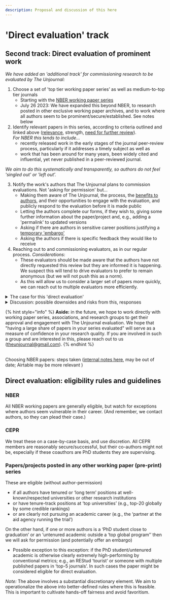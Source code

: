 ```yaml
---
description: Proposal and discussion of this here
---
```


# 'Direct evaluation' track

## Second track: Direct evaluation of prominent work

_We have added an 'additional track' for commissioning research to be evaluated by The Unjournal:_

1. Choose a set of 'top tier working paper series’ as well as medium-to-top tier journals
   * Starting with the [NBER working paper series](https://www.nber.org/papers?page=1\&perPage=50\&sortBy=public\_date)
   * July 26 2023: We have expanded this beyond NBER, to research posted in other exclusive working paper archives, and to work where all authors seem to be prominent/secure/established. See notes below   &#x20;
2. Identify relevant papers in this series, according to criteria outlined and linked above ([relevance](./#summary-why-is-it-relevant-and-worth-engaging-with), strength, [need for further review](./#why-does-it-need-more-review-what-are-some-key-issues-claims-to-vet)).\
   _For NBER this tends to include..._
   * recently released work in the early stages of the journal peer-review process, particularly if it addresses a timely subject as well as
   * work that has been around for many years, been widely cited and influential, yet never published in a peer-reviewed journal.

_We aim to do this systematically and transparently, so authors do not feel 'singled out' or 'left out'._

3. Notify the work's authors that The Unjournal plans to commission evaluations. Not 'asking for permission' but...
   * Making them aware of The Unjournal, the process, the [benefits to authors](../../faq-interaction/for-researchers-authors/#why-should-researchers-and-groups-submit-their-work-to-and-engage-with-the-unjournal), and their opportunities to engage with the evaluation, and publicly respond to the evaluation before it is made public
   * Letting the authors complete our forms, if they wish to, giving some further information about the paper/project and, e.g., adding a 'permalink' to updated versions
   * Asking if there are authors in sensitive career positions justifying a[ temporary 'embargo'](../../faq-interaction/for-researchers-authors/#conditional-embargo)
   * Asking the authors if there is specific feedback they would like to receive
4. Reaching out to and commissioning evaluators, as in our regular process. _Considerations_:
   * These evaluators should be made aware that the authors have not directly requested this review but they are informed it is happening. We suspect this will tend to drive evaluators to prefer to remain anonymous (but we will not push this as a norm).
   * As this will allow us to consider a larger set of papers more quickly, we can reach out to multiple evaluators more efficiently.

<details>

<summary>The case for this 'direct evaluation'</summary>

1. **Public benefit: Working papers** (especially NBER) are **already influencing policy and debate**; yet they have not been peer-reviewed, and may take years to go through this process, if ever (e.g., many NBER papers[ are never published in peer-reviewed journals](https://bldavies.com/blog/publication-outcomes-nber-working-papers/)). However, it is difficult to understand their limitations unless you happen to have attended an academic seminar where they have been presented. Evaluating these publicly will provide a service.
   * _Specifically for NBER_: This working paper series is highly influential and relied on by policy makers and policy journalists. It is an elite outlet: only members of NBER are able to post working papers here. [Membership is prestigious and available only by invitation.](https://economistwritingeveryday.com/2022/05/02/lets-talk-about-the-nber/)
2. **'Fear of public evaluation/Safety in numbers':** There may be some shyness or reluctance to participate in The Unjournal evaluation process (see our [benefits to authors](../../faq-interaction/for-researchers-authors/#why-should-researchers-and-groups-submit-their-work-to-and-engage-with-the-unjournal)[ ](../../faq-interaction/for-researchers-authors/)discussion). It is scary to be a first mover, and it may feel unfair to be among the few people to have an evaluation of your work out there in public (in spite of the Bayesian arguments presented in the previous link). There should be 'safety' in numbers: having a substantial number of prominent papers publicly evaluated by The Unjournal will ease this concern.
3. **'Passive evaluation may be preferred to active consent':** Academics (especially early-career) may also worry that they will seem weird or rebellious by submitting to The Unjournal and that this may be taken as 'rejecting mainstream system norms'. Again, this will be less of a problem if a substantial number of public evaluations of prominent papers are out there. You will be 'in good company'. Furthermore, if we are simply _identifying_ papers for evaluation, the authors of these papers cannot be seen as 'rebelling' or 'being weird' (as they did not _choose_ this).
4. **Piloting and building a track record/demonstration:** The Unjournal needs a reasonably large set of high-quality relevant work to evaluate, in order to help us build our system and improve our processes. Putting out a body of curated evaluation work will also allow us to demonstrate the reasonableness and reliability of this process.

</details>

<details>

<summary>Discussion: possible downsides and risks from this,  responses</summary>

1. **Negative backlash**: Some authors may dislike having their work publicly evaluated, particularly when there is substantial criticism. Academics complain a lot about unfair peer reviews, but the difference is that here the evaluations will be made public. This might lead The Unjournal to be the target of some criticism.

_**Responses:**_

* Public engagement in prominent and influential work is fair and healthy. It is good to promote public intellectual debate. Of course, this needs to allow constructive criticism as well as informative praise.
* _We will work to ensure that the evaluations we publish involve constructive dialogue, avoid unnecessary harshness, and provide reasons for their critiques. We also give authors the opportunity to respond._
* We are focusing on more prominent papers, with authors in more secure positions; and we offer a potential 'embargo' for sensitive career situations

**2. Less author engagement:** If authors do not specifically choose to have their work evaluated, they are likely to engage less with the process.

_**Response:**_ This is something we will keep an eye on, weighing the benefits and costs.

**3. Evaluator/referee reluctance:** As noted above, evaluators may be more reluctant to provide ratings and feedback on work where the author has not instigated the process.

_**Response:**_ This should largely be addressed by the fact that we allow evaluators to remain anonymous. A potential cost here is discouraging signed evaluations, which themselves have some benefits (as well as possible costs).

**4. Slippery-slope towards 'unfairly reviewing work too early':** In some fields, working papers are released at a point where the author does not wish them to be evaluated, and where the author is not implicitly making strong claims about the validity of this work. In economics, working papers tend to be released when they are fairly polished and the authors do in fact seek feedback and citations; the NBER series is a particularly prominent example. However, if we are not careful one might be concerned that we will extend the scope of 'direct evaluation' too far.

_**Response:**_ We will be careful with this. Initially, we are extending this only to the NBER series. Next, we may consider direct evaluation of fairly prestigious publications in 'actual peer-reviewed journals', particularly in fields (such as psychology) where the peer review process is much faster than in economics. As NBER is basically "USA only", we may also consider extending this to other series such as [CEPR](https://cepr.org/publications/discussion-papers), but being careful about the prestige/vulnerability tradeoffs.

</details>

{% hint style="info" %}
**Aside:** in the future, we hope to work directly with working paper series, associations, and research groups to get their approval and engagement with The Unjournal evaluation. We hope that "having a large share of papers in your series evaluated" will serve as a measure of confidence in your research quality. If you are involved in such a group and are interested in this, please reach out to us ([theunjournal@gmail.com](mailto:theunjournal@gmail.com)).
{% endhint %}

\
Choosing NBER papers: steps taken ([internal notes here](https://docs.google.com/document/d/1gajdBJLM2oQkZjBAB80ZrAT\_cH-HAQGhjtg944NWRxA/edit), may be out of date; Airtable may be more relevant )



## Direct evaluation: eligibility rules and guidelines

### **NBER**

All NBER working  papers are generally eligible, but watch for exceptions where authors seem vulnerable in their career. (And remember, we contact authors, so they can plead their case.)

### CEPR

We treat these on a case-by-case basis, and use discretion. All CEPR members are reasonably secure/successful, but their co-authors might not be, especially if these coauthors  are PhD students they are supervising.

### Papers/projects posted in any other working paper (pre-print) series

These are eligible (without author-permission)&#x20;

* if all authors have tenured or ‘long term’ positions at well-known/respected universities or other research institutions&#x20;
* or have tenure-track positions at ‘top universities’ (e.g., top-20 globally by some credible rankings)&#x20;
* or are clearly not pursuing an academic career (e.g., the ‘partner at the aid agency running the trial’)&#x20;

On the other hand, if one or more authors is a ‘PhD student close to graduation’ or an ‘untenured academic outside a ‘top global program’’ then we will ask for permission (and potentially offer an embargo)&#x20;

* Possible exception to this exception: if the PhD student/untenured academic is otherwise clearly extremely high-performing by conventional metrics; e.g., an REStud ‘tourist’ or someone with multiple published papers in ‘top-5 journals’. In such cases the paper might be considered eligible for direct evaluation.&#x20;

_Note:_ The above involves a substantial discretionary element.  We aim to operationalize the above into better-defined rules where this is feasible. This is important to cultivate hands-off fairness and avoid favoritism.
